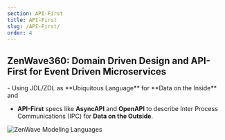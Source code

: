 ```yaml
---
section: API-First
title: API-First
slug: /API-First/
order: 4
---
```


## ZenWave360: Domain Driven Design and API-First for Event Driven Microservices

<div class="check"  markdown="1">
- Using JDL/ZDL as **Ubiquitous Language** for **Data on the Inside** and 


- **API-First** specs like **AsyncAPI** and **OpenAPI** to describe Inter Process Communications (IPC) for **Data on the Outside**.
</div>

![ZenWave Modeling Languages](https://zenwave360.github.io/zenwave-sdk/docs/00-ZenWave-ModelingLanguages.excalidraw.svg)
